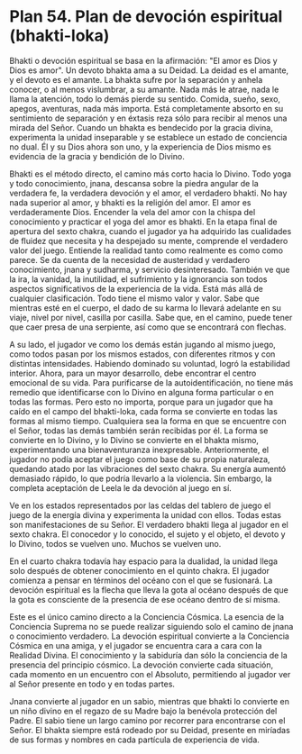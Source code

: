 # Plan 54. Plan de devoción espiritual (bhakti-loka)

Bhakti o devoción espiritual se basa en la afirmación: "El amor es Dios y Dios es amor". Un devoto bhakta ama a su Deidad. La deidad es el amante, y el devoto es el amante. La bhakta sufre por la separación y anhela conocer, o al menos vislumbrar, a su amante. Nada más le atrae, nada le llama la atención, todo lo demás pierde su sentido. Comida, sueño, sexo, apegos, aventuras, nada más importa. Está completamente absorto en su sentimiento de separación y en éxtasis reza sólo para recibir al menos una mirada del Señor. Cuando un bhakta es bendecido por la gracia divina, experimenta la unidad inseparable y se establece un estado de conciencia no dual. Él y su Dios ahora son uno, y la experiencia de Dios mismo es evidencia de la gracia y bendición de lo Divino.

Bhakti es el método directo, el camino más corto hacia lo Divino. Todo yoga y todo conocimiento, jnana, descansa sobre la piedra angular de la verdadera fe, la verdadera devoción y el amor, el verdadero bhakti. No hay nada superior al amor, y bhakti es la religión del amor. El amor es verdaderamente Dios. Encender la vela del amor con la chispa del conocimiento y practicar el yoga del amor es bhakti. En la etapa final de apertura del sexto chakra, cuando el jugador ya ha adquirido las cualidades de fluidez que necesita y ha despejado su mente, comprende el verdadero valor del juego. Entiende la realidad tanto como realmente es como como parece. Se da cuenta de la necesidad de austeridad y verdadero conocimiento, jnana y sudharma, y servicio desinteresado. También ve que la ira, la vanidad, la inutilidad, el sufrimiento y la ignorancia son todos aspectos significativos de la experiencia de la vida. Está más allá de cualquier clasificación. Todo tiene el mismo valor y valor. Sabe que mientras esté en el cuerpo, el dado de su karma lo llevará adelante en su viaje, nivel por nivel, casilla por casilla. Sabe que, en el camino, puede tener que caer presa de una serpiente, así como que se encontrará con flechas.

A su lado, el jugador ve como los demás están jugando al mismo juego, como todos pasan por los mismos estados, con diferentes ritmos y con distintas intensidades. Habiendo dominado su voluntad, logró la estabilidad interior. Ahora, para un mayor desarrollo, debe encontrar el centro emocional de su vida. Para purificarse de la autoidentificación, no tiene más remedio que identificarse con lo Divino en alguna forma particular o en todas las formas. Pero esto no importa, porque para un jugador que ha caído en el campo del bhakti-loka, cada forma se convierte en todas las formas al mismo tiempo. Cualquiera sea la forma en que se encuentre con el Señor, todas las demás también serán recibidas por él. La forma se convierte en lo Divino, y lo Divino se convierte en el bhakta mismo, experimentando una bienaventuranza inexpresable. Anteriormente, el jugador no podía aceptar el juego como base de su propia naturaleza, quedando atado por las vibraciones del sexto chakra. Su energía aumentó demasiado rápido, lo que podría llevarlo a la violencia. Sin embargo, la completa aceptación de Leela le da devoción al juego en sí.

Ve en los estados representados por las celdas del tablero de juego el juego de la energía divina y experimenta la unidad con ellos. Todas estas son manifestaciones de su Señor. El verdadero bhakti llega al jugador en el sexto chakra. El conocedor y lo conocido, el sujeto y el objeto, el devoto y lo Divino, todos se vuelven uno. Muchos se vuelven uno.

En el cuarto chakra todavía hay espacio para la dualidad, la unidad llega solo después de obtener conocimiento en el quinto chakra. El jugador comienza a pensar en términos del océano con el que se fusionará. La devoción espiritual es la flecha que lleva la gota al océano después de que la gota es consciente de la presencia de ese océano dentro de sí misma.

Este es el único camino directo a la Conciencia Cósmica. La esencia de la Conciencia Suprema no se puede realizar siguiendo solo el camino de jnana o conocimiento verdadero. La devoción espiritual convierte a la Conciencia Cósmica en una amiga, y el jugador se encuentra cara a cara con la Realidad Divina. El conocimiento y la sabiduría dan sólo la conciencia de la presencia del principio cósmico. La devoción convierte cada situación, cada momento en un encuentro con el Absoluto, permitiendo al jugador ver al Señor presente en todo y en todas partes.

Jnana convierte al jugador en un sabio, mientras que bhakti lo convierte en un niño divino en el regazo de su Madre bajo la benévola protección del Padre. El sabio tiene un largo camino por recorrer para encontrarse con el Señor. El bhakta siempre está rodeado por su Deidad, presente en miríadas de sus formas y nombres en cada partícula de experiencia de vida.
